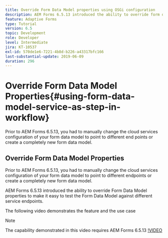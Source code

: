 ```yaml
---
title: Override Form Data Model properties using OSGi configuration
description: AEM Forms 6.5.13 introduced the ability to override form data model properties to make it easier to test one form data model against different endpoints.
feature: Adaptive Forms
type: Tutorial
version: 6.5
topic: Development
role: Developer
level: Intermediate
jira: KT-10537
exl-id: 570de1e6-7221-4b8d-b226-a43317bfc166
last-substantial-update: 2019-06-09
duration: 296
---
```

# Override Form Data Model Properties{#using-form-data-model-service-as-step-in-workflow}

Prior to AEM Forms 6.5.13, you had to manually change the cloud services configuration of your form data model to point to different end points or create a completely new form data model.

## Override Form Data Model Properties

Prior to AEM Forms 6.5.13, you had to manually change the cloud services configuration of your form data model to point to different endpoints or create a completely new form data model.

AEM Forms 6.5.13 introduced the ability to override Form Data Model properties to make it easy to test the Form Data Model against different service endpoints.

The following video demonstrates the feature and the use case

>[!NOTE]
>The capability demonstrated in this video requires AEM Forms 6.5.13
>[!VIDEO](https://video.tv.adobe.com/v/343762?quality=12&learn=on)
